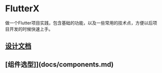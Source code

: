 # FlutterX

做一个Flutter项目实践，包含基础的功能，以及一些常用的技术点，方便以后项目开发的时候快速上手。

## [设计文档](docs/design.md)

## [组件选型]](docs/components.md)